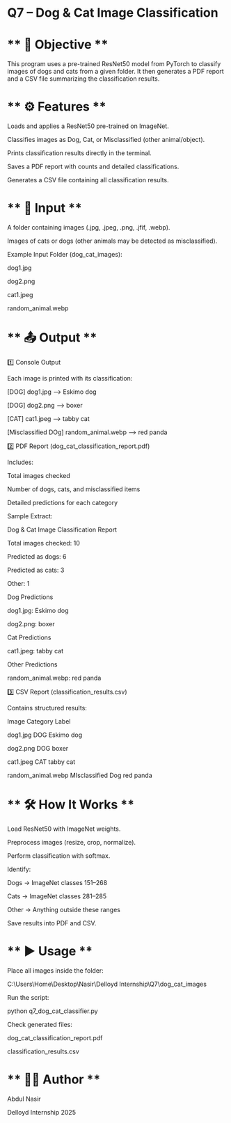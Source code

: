 # Q7 – Dog & Cat Image Classification
# ** 📌 Objective **

This program uses a pre-trained ResNet50 model from PyTorch to classify images of dogs and cats from a given folder. It then generates a PDF report and a CSV file summarizing the classification results.

# ** ⚙️ Features **

Loads and applies a ResNet50 pre-trained on ImageNet.

Classifies images as Dog, Cat, or Misclassified (other animal/object).

Prints classification results directly in the terminal.

Saves a PDF report with counts and detailed classifications.

Generates a CSV file containing all classification results.

# ** 📂 Input **

A folder containing images (.jpg, .jpeg, .png, .jfif, .webp).

Images of cats or dogs (other animals may be detected as misclassified).

Example Input Folder (dog_cat_images):

dog1.jpg

dog2.png

cat1.jpeg

random_animal.webp

# ** 📤 Output **

1️⃣ Console Output

Each image is printed with its classification:

[DOG] dog1.jpg  -->  Eskimo dog

[DOG] dog2.png  -->  boxer

[CAT] cat1.jpeg  -->  tabby cat

[Misclassified DOg] random_animal.webp  -->  red panda

2️⃣ PDF Report (dog_cat_classification_report.pdf)

Includes:

Total images checked

Number of dogs, cats, and misclassified items

Detailed predictions for each category

Sample Extract:

Dog & Cat Image Classification Report

Total images checked: 10

Predicted as dogs: 6

Predicted as cats: 3

Other: 1

Dog Predictions

dog1.jpg: Eskimo dog

dog2.png: boxer

Cat Predictions

cat1.jpeg: tabby cat

Other Predictions

random_animal.webp: red panda

3️⃣ CSV Report (classification_results.csv)

Contains structured results:

Image	Category	Label

dog1.jpg	DOG	Eskimo dog

dog2.png	DOG	boxer

cat1.jpeg	CAT	tabby cat

random_animal.webp	MIsclassified Dog	red panda

# ** 🛠️ How It Works **

Load ResNet50 with ImageNet weights.

Preprocess images (resize, crop, normalize).

Perform classification with softmax.

Identify:

Dogs → ImageNet classes 151–268

Cats → ImageNet classes 281–285

Other → Anything outside these ranges

Save results into PDF and CSV.

# ** ▶️ Usage **

Place all images inside the folder:

C:\Users\Home\Desktop\Nasir\Delloyd Internship\Q7\dog_cat_images


Run the script:

python q7_dog_cat_classifier.py


Check generated files:

dog_cat_classification_report.pdf

classification_results.csv

# ** 👨‍💻 Author **

Abdul Nasir

Delloyd Internship 2025
